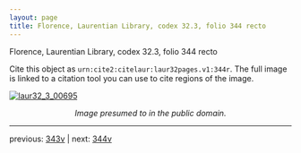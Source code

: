```yaml
---
layout: page
title: Florence, Laurentian Library, codex 32.3, folio 344 recto
---
```


Florence, Laurentian Library, codex 32.3, folio 344 recto

Cite this object as `urn:cite2:citelaur:laur32pages.v1:344r`.  The full image is linked to a citation tool you can use to cite regions of the image.

[![laur32_3_00695](http://www.homermultitext.org/iipsrv?IIIF=/project/homer/pyramidal/deepzoom/citelaur/laur32imgs/v1/laur32_3_00695.tif/full/800,/0/default.jpg)](http://www.homermultitext.org/ict2/?urn=urn:cite2:citelaur:laur32imgs.v1:laur32_3_00695) 

<p style="text-align: center; font-style: italic;">Image presumed to in the public domain.</p>

---

previous: [343v](../343v/) | next: [344v](../344v/)